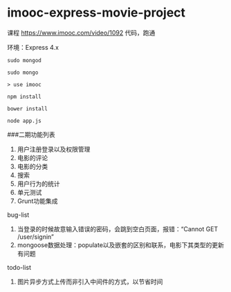 # imooc-express-movie-project
课程 https://www.imooc.com/video/1092 代码，跑通

环境：Express 4.x

```
sudo mongod

```

```
sudo mongo

> use imooc
```


```
npm install

bower install

node app.js

```


###二期功能列表

1. 用户注册登录以及权限管理
2. 电影的评论
3. 电影的分类
4. 搜索
5. 用户行为的统计
6. 单元测试
7. Grunt功能集成



bug-list
1. 当登录的时候故意输入错误的密码，会跳到空白页面，报错：“Cannot GET /user/signin”
2. mongoose数据处理：populate以及嵌套的区别和联系，电影下其类型的更新有问题

todo-list
1. 图片异步方式上传而非引入中间件的方式，以节省时间

